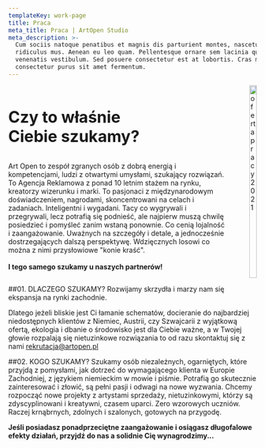 ```yaml
---
templateKey: work-page
title: Praca
meta_title: Praca | ArtOpen Studio
meta_description: >-
  Cum sociis natoque penatibus et magnis dis parturient montes, nascetur
  ridiculus mus. Aenean eu leo quam. Pellentesque ornare sem lacinia quam
  venenatis vestibulum. Sed posuere consectetur est at lobortis. Cras mattis
  consectetur purus sit amet fermentum.
---
```

<div class="columns" style="padding:0px;border-radius:25px;width:100%">


   <div class="column">
     <h3 class="title" style="font-size:32px">Czy to właśnie<br> Ciebie szukamy?</h3>
     <p style="margin-right:25px"> Art Open to zespół zgranych osób z dobrą energią i kompetencjami, ludzi z otwartymi umysłami, szukający rozwiązań. To Agencja Reklamowa z ponad 10 letnim stażem na rynku, kreatorzy wizerunku i marki. To pasjonaci z międzynarodowym doświadczeniem, nagrodami, skoncentrowani na celach i zadaniach. Inteligentni i wygadani. Tacy co wygrywali i przegrywali, lecz potrafią się podnieść, ale najpierw muszą chwilę posiedzieć i pomyśleć zanim wstaną ponownie. Co cenią lojalność i zaangażowanie. Uważnych na szczegóły i detale, a jednocześnie dostrzegających dalszą perspektywę. Wdzięcznych losowi co można z nimi przysłowiowe "konie kraść".
     <br><br>
     <b>I tego samego szukamy u naszych partnerów!</b>
     </p>
   </div>

   <div class="column">

   <img class="oimg" alt="oferta pracy 2021" src="https://artopen.pl/images/2021/01/12/oferta-pracy2021.jpg" width="100%"/>

   </div>

</div>


##01. DLACZEGO SZUKAMY?
Rozwijamy skrzydła i marzy nam się ekspansja na rynki zachodnie.

Dlatego jeżeli bliskie jest Ci łamanie schematów, docieranie do najbardziej niedostępnych klientów z Niemiec, Austrii, czy Szwajcarii z wyjątkową ofertą, ekologia i dbanie o środowisko jest dla Ciebie ważne, a w Twojej głowie rozpalają się nietuzinkowe rozwiązania to od razu skontaktuj się z nami <a target="_blank" class="link-green" href="mailto:rekrutacja@artopen.pl">rekrutacja@artopen.pl</a>

##02. KOGO SZUKAMY?
Szukamy osób niezależnych, ogarniętych, które przyjdą z pomysłami, jak dotrzeć do wymagającego klienta w Europie Zachodniej, z językiem niemieckim w mowie i piśmie. Potrafią go skutecznie zainteresować i złowić, są pełni pasji i odwagi na nowe wyzwania. Chcemy rozpocząć nowe projekty z artystami sprzedaży, nietuzinkowymi, którzy są zdyscyplinowani i kreatywni, czasem uparci. Zero wzorowych uczniów. Raczej krnąbrnych, zdolnych i szalonych, gotowych na przygodę.

<b>Jeśli posiadasz ponadprzeciętne zaangażowanie i osiągasz długofalowe efekty działań, przyjdź do nas a solidnie Cię wynagrodzimy...</b>
